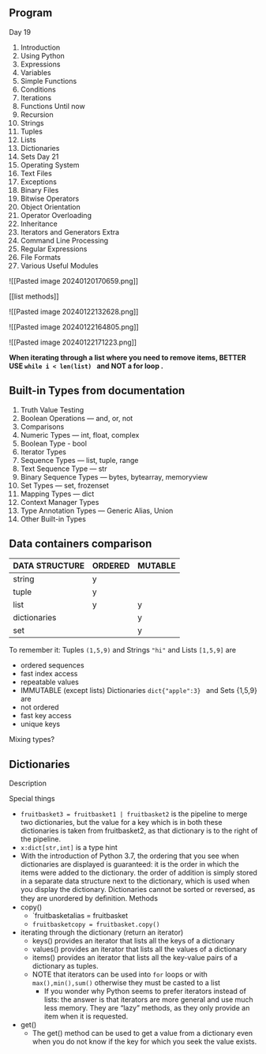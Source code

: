 ## Program
Day 19
1. Introduction
2. Using Python
3. Expressions
4. Variables
5. Simple Functions
6. Conditions
7. Iterations
8. Functions
Until now
9. Recursion
10. Strings
11. Tuples
12. Lists
13. Dictionaries
14. Sets
Day 21
15. Operating System
16. Text Files
17. Exceptions
18. Binary Files
19. Bitwise Operators
20. Object Orientation
21. Operator Overloading
22. Inheritance
23. Iterators and Generators
Extra
24. Command Line Processing
25. Regular Expressions
26. File Formats
27. Various Useful Modules


![[Pasted image 20240120170659.png]]

[[list methods]]

![[Pasted image 20240122132628.png]]

![[Pasted image 20240122164805.png]]

![[Pasted image 20240122171223.png]]

**When iterating through a list where you need to remove items,
BETTER USE `while i < len(list) ` and NOT a for loop .**

## Built-in Types from documentation
1. Truth Value Testing
2. Boolean Operations — and, or, not
3. Comparisons
4. Numeric Types — int, float, complex
5. Boolean Type - bool
6. Iterator Types
7. Sequence Types — list, tuple, range
8. Text Sequence Type — str
9. Binary Sequence Types — bytes, bytearray, memoryview
10. Set Types — set, frozenset
11. Mapping Types — dict
12. Context Manager Types
13. Type Annotation Types — Generic Alias, Union
14. Other Built-in Types


## Data containers comparison
| DATA STRUCTURE | ORDERED | MUTABLE |
| ---- | ---- | ---- |
| string | y |  |
| tuple | y |  |
| list | y | y |
| dictionaries |  | y |
| set |  | y |

To remember it:
Tuples `(1,5,9)` and Strings `"hi"` and Lists `[1,5,9]` are
- ordered sequences
- fast index access
- repeatable values
- IMMUTABLE (except lists)
Dictionaries `dict{"apple":3} ` and Sets {1,5,9} are
- not ordered
- fast key access
- unique keys

Mixing types?

## Dictionaries
Description


Special things
- `fruitbasket3 = fruitbasket1 | fruitbasket2` is the pipeline to merge two dictionaries, but the value for a key which is in both these dictionaries is taken from fruitbasket2, as that dictionary is to the right of the pipeline.
- `x:dict[str,int]` is a type hint
- With the introduction of Python 3.7, the ordering that you see when dictionaries are displayed is guaranteed: it is the order in which the items were added to the dictionary. the order of addition is simply stored in a separate data structure next to the dictionary, which is used when you display the dictionary. Dictionaries cannot be sorted or reversed, as they are unordered by deﬁnition.
Methods
- copy()
	- `fruitbasketalias = fruitbasket
	- `fruitbasketcopy = fruitbasket.copy()`
- iterating through the dictionary (return an iterator)
	- keys() provides an iterator that lists all the keys of a dictionary
	- values() provides an iterator that lists all the values of a dictionary
	- items() provides an iterator that lists all the key-value pairs of a dictionary as tuples.
	- NOTE that iterators can be used into `for` loops or with `max(),min(),sum()` otherwise they must be casted to a list
		- If you wonder why Python seems to prefer iterators instead of lists: the answer is that iterators are more general and use much less memory. They are “lazy” methods, as they only provide an item when it is requested.
- get()
	- The get() method can be used to get a value from a dictionary even when you do not know if the key for which you seek the value exists.